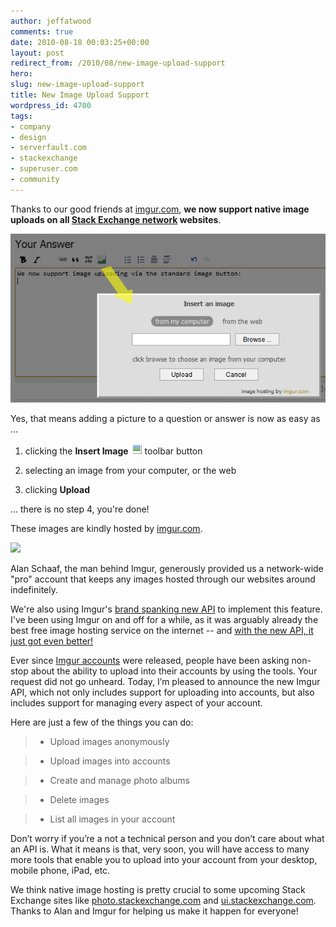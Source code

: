 ```yaml
---
author: jeffatwood
comments: true
date: 2010-08-18 00:03:25+00:00
layout: post
redirect_from: /2010/08/new-image-upload-support
hero: 
slug: new-image-upload-support
title: New Image Upload Support
wordpress_id: 4700
tags:
- company
- design
- serverfault.com
- stackexchange
- superuser.com
- community
---
```



Thanks to our good friends at [imgur.com](http://imgur.com/), **we now support native image uploads on all [Stack Exchange network](http://stackexchange.com) websites**. 



![](/images/wordpress/native-image-uploads-imgur.png)



Yes, that means adding a picture to a question or answer is now as easy as ...







  1. clicking the **Insert Image** ![](/images/wordpress/insert-image-button.png) toolbar button 

  2. selecting an image from your computer, or the web

  3. clicking **Upload**




... there is no step 4, you're done!



These images are kindly hosted by [imgur.com](http://imgur.com/).



[![](http://blog.stackoverflow.com/wp-content/uploads/imgur-logo.png)](http://imgur.com/)



Alan Schaaf, the man behind Imgur, generously provided us a network-wide "pro" account that keeps any images hosted through our websites around indefinitely.



We're also using Imgur's [brand spanking new API](http://api.imgur.com/) to implement this feature. I've been using Imgur on and off for a while, as it was arguably already the best free image hosting service on the internet -- and [with the new API, it just got even better!](http://imgur.com/blog/2010/08/17/the-most-requested-feature-of-all-time-has-arrived/)





Ever since [Imgur accounts](http://imgur.com/register/upgrade) were released, people have been asking non-stop about the ability to upload into their accounts by using the tools. Your request did not go unheard. Today, I’m pleased to announce the new Imgur API, which not only includes support for uploading into accounts, but also includes support for managing every aspect of your account. 
>

> 
> 
Here are just a few of the things you can do:

> 
> 

> 
> 

>   * Upload images anonymously

>   * Upload images into accounts

>   * Create and manage photo albums

>   * Delete images

>   * List all images in your account


> 
> 
Don’t worry if you’re a not a technical person and you don’t care about what an API is. What it means is that, very soon, you will have access to many more tools that enable you to upload into your account from your desktop, mobile phone, iPad, etc.









We think native image hosting is pretty crucial to some upcoming Stack Exchange sites like [photo.stackexchange.com](http://photo.stackexchange.com) and [ui.stackexchange.com](http://ui.stackexchange.com). Thanks to Alan and Imgur for helping us make it happen for everyone!

